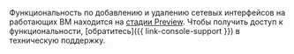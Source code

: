 Функциональность по добавлению и удалению сетевых интерфейсов на работающих ВМ находится на [стадии Preview](../../overview/concepts/launch-stages.md). Чтобы получить доступ к функциональности, [обратитесь]({{ link-console-support }}) в техническую поддержку.